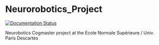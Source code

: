 # Neurorobotics_Project

[![Documentation Status](https://readthedocs.org/projects/neurorobotics-project/badge/?version=latest)](https://neurorobotics-project.readthedocs.io/en/latest/?badge=latest)


Neurobotics Cogmaster project at the Ecole Normale Supérieure / Univ. Paris Descartes
